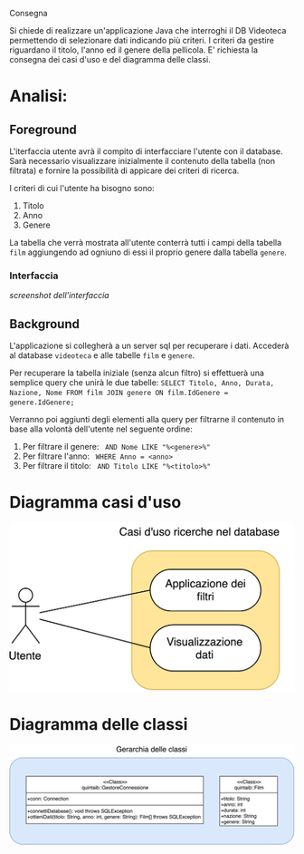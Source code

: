 Consegna

Si chiede di realizzare un'applicazione Java che interroghi il DB Videoteca permettendo di selezionare dati indicando più criteri. I criteri da gestire riguardano il titolo, l'anno ed il genere della pellicola. E' richiesta la consegna dei casi d'uso e del diagramma delle classi.

# Analisi:

## Foreground

L'iterfaccia utente avrà il compito di interfacciare l'utente con il database. Sarà necessario visualizzare inizialmente il contenuto della tabella (non filtrata) e fornire la possibilità di appicare dei criteri di ricerca.

I criteri di cui l'utente ha bisogno sono:
1. Titolo
2. Anno
3. Genere

La tabella che verrà mostrata all'utente conterrà tutti i campi della tabella `film` aggiungendo ad ogniuno di essi il proprio genere dalla tabella `genere`.

### Interfaccia

*screenshot dell'interfaccia*

## Background

L'applicazione si collegherà a un server sql per recuperare i dati. Accederà al database `videoteca` e alle tabelle `film` e `genere`.

Per recuperare la tabella iniziale (senza alcun filtro) si effettuerà una semplice query che unirà le due tabelle: `SELECT Titolo, Anno, Durata, Nazione, Nome FROM film JOIN genere ON film.IdGenere = genere.IdGenere;`

Verranno poi aggiunti degli elementi alla query per filtrarne il contenuto in base alla volontà dell'utente nel seguente ordine:
1. Per filtrare il genere: ` AND Nome LIKE "%<genere>%"`
2. Per filtrare l'anno: ` WHERE Anno = <anno>`
3. Per filtrare il titolo: ` AND Titolo LIKE "%<titolo>%"`

# Diagramma casi d'uso
![alt text](./Casi_d'uso.png)

# Diagramma delle classi
![alt text](./Gerarchia_delle_classi.png)
